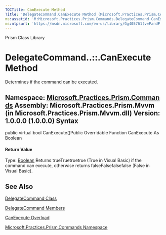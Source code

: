 ```yaml
---
TOCTitle: CanExecute Method
Title: 'DelegateCommand.CanExecute Method (Microsoft.Practices.Prism.Commands)'
ms:assetid: 'M:Microsoft.Practices.Prism.Commands.DelegateCommand.CanExecute'
ms:mtpsurl: 'https://msdn.microsoft.com/en-us/library/Gg405761(v=PandP.50)'
---
```


Prism Class Library

DelegateCommand..::.CanExecute Method
=====================================

Determines if the command can be executed.

**Namespace:** [Microsoft.Practices.Prism.Commands](https://msdn.microsoft.com/n:microsoft.practices.prism.commands)
**Assembly:** Microsoft.Practices.Prism.Mvvm (in Microsoft.Practices.Prism.Mvvm.dll) Version: 1.0.0.0 (1.0.0.0)
Syntax
------

<span id="syntaxToggle"></span>public virtual bool CanExecute()Public Overridable Function CanExecute As Boolean
#### Return Value

Type: [Boolean](http://msdn2.microsoft.com/en-us/library/a28wyd50)
Returns trueTruetruetrue (True in Visual Basic) if the command can execute, otherwise returns falseFalsefalsefalse (False in Visual Basic).

See Also
--------

<span id="seeAlsoToggle"></span>
[DelegateCommand Class](https://msdn.microsoft.com/t:microsoft.practices.prism.commands.delegatecommand)

[DelegateCommand Members](https://msdn.microsoft.com/allmembers.t:microsoft.practices.prism.commands.delegatecommand)

[CanExecute Overload](https://msdn.microsoft.com/overload:microsoft.practices.prism.commands.delegatecommand.canexecute)

[Microsoft.Practices.Prism.Commands Namespace](https://msdn.microsoft.com/n:microsoft.practices.prism.commands)

